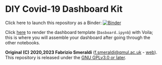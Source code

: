 # DIY Covid-19 Dashboard Kit

Click here to launch this repository as a Binder: [![Binder](https://mybinder.org/badge_logo.svg)](https://notebooks.gesis.org/binder/jupyter/user/enemigopython-diy-covid19dash-9isyn43b/lab/workspaces/auto-d/tree/Dashboard.ipynb)

Click [here](https://mybinder.org/v2/gh/fsmeraldi/diy-covid19dash/main?urlpath=%2Fvoila%2Frender%2FDashboard.ipynb) to render the dashboard template (```Dasboard.ipynb```) with Voila; this is where you will assemble your dashboard after going through the other notebooks.

**Original (C) 2020,2023 Fabrizio Smeraldi** ([f.smeraldi@qmul.ac.uk](mailto:f.smeraldi@qmul.ac.uk) - [web](http://www.eecs.qmul.ac.uk/~fabri/)). This repository is released under the [GNU GPLv3.0 or later](https://www.gnu.org/licenses/).

